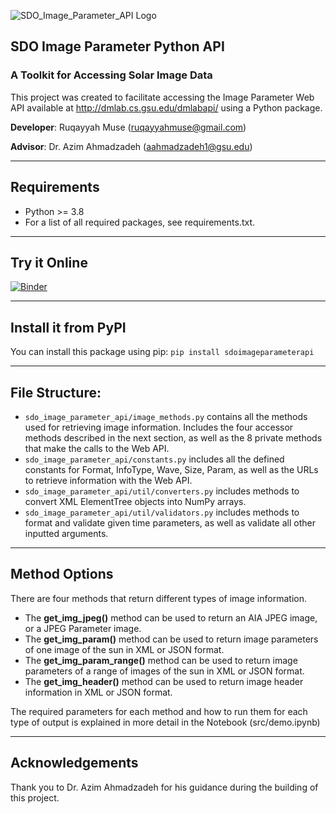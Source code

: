 ![SDO_Image_Parameter_API Logo](https://bitbucket.org/ds4350-image-param-api-rm/solar-image-api/raw/d1ddcfb948d4074dfc959ed678b5420a7fe91a43/SDO_Image_Parameter_API.png)

## SDO Image Parameter Python API
### A Toolkit for Accessing Solar Image Data

This project was created to facilitate accessing the Image Parameter Web API 
available at http://dmlab.cs.gsu.edu/dmlabapi/ using a Python package.

**Developer**: Ruqayyah Muse (ruqayyahmuse@gmail.com)

**Advisor**: Dr. Azim Ahmadzadeh (aahmadzadeh1@gsu.edu)

___


## Requirements
 * Python >= 3.8
 * For a list of all required packages, see requirements.txt.

___


## Try it Online

[![Binder](https://mybinder.org/badge_logo.svg)](https://mybinder.org/v2/git/https%3A%2F%2Fbitbucket.org%2Fds4350-image-param-api-rm%2Fsolar-image-api.git/66232f2dd77279a8faf58d45bac2c92b1461ba1e?labpath=src%2Fdemo.ipynb)

---

## Install it from PyPI
You can install this package using pip: 
`pip install sdoimageparameterapi`

---

## File Structure:

- `sdo_image_parameter_api/image_methods.py` contains all the methods used 
  for retrieving image information. Includes the four accessor methods 
  described in the next section, as well as the 8 private methods that make 
  the calls to the Web API.
- `sdo_image_parameter_api/constants.py` includes all the defined constants 
  for Format, InfoType, Wave, Size, Param, as well as the URLs to retrieve 
  information with the Web API.
- `sdo_image_parameter_api/util/converters.py` includes methods to 
  convert XML ElementTree objects into NumPy arrays.
- `sdo_image_parameter_api/util/validators.py` includes methods to 
  format and validate given time parameters, as well as validate 
  all other inputted arguments.

---

## Method Options

There are four methods that return different types of image information. 

 * The **get_img_jpeg()** method can be used to return an AIA JPEG image, or a
   JPEG Parameter image. 
 * The **get_img_param()** method can be used to 
   return image parameters of one image of the sun in XML or JSON format.
 * The **get_img_param_range()** method can be used to return image 
   parameters of a range of images of the sun in XML or JSON format. 
 * The **get_img_header()** method can be used to return image header 
   information in XML or JSON format.

The required parameters for each method and how to run them for each type of
output is explained in more detail in the Notebook (src/demo.ipynb)

***

## Acknowledgements

Thank you to Dr. Azim Ahmadzadeh for his guidance during the building of 
this project.
